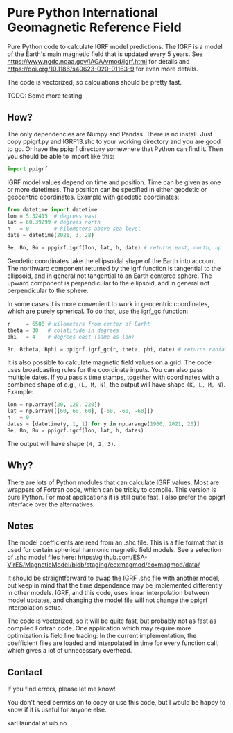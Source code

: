 # Pure Python International Geomagnetic Reference Field
Pure Python code to calculate IGRF model predictions. The IGRF is a model of the Earth's main magnetic field that is updated every 5 years.
See https://www.ngdc.noaa.gov/IAGA/vmod/igrf.html for details and https://doi.org/10.1186/s40623-020-01163-9 for even more details.

The code is vectorized, so calculations should be pretty fast.  

TODO: Some more testing

## How?
The only dependencies are Numpy and Pandas. There is no install. Just copy ppigrf.py and IGRF13.shc to your working directory and you are good to go. Or have the ppigrf directory somewhere that Python can find it. Then you should be able to import like this:
```python
import ppigrf
```
IGRF model values depend on time and position. Time can be given as one or more datetimes. The position can be specified in either geodetic or geocentric coordinates. Example with geodetic coordinates:
```python
from datetime import datetime
lon = 5.32415  # degrees east
lat = 60.39299 # degrees north
h   = 0        # kilometers above sea level
date = datetime(2021, 3, 28)

Be, Bn, Bu = ppgirf.igrf(lon, lat, h, date) # returns east, north, up
```
Geodetic coordinates take the ellipsoidal shape of the Earth into account. The northward component returned by the igrf function is tangential to the ellipsoid, and in general not tangential to an Earth centered sphere. The upward component is perpendicular to the ellipsoid, and in general not perpendicular to the sphere. 

In some cases it is more convenient to work in geocentric coordinates, which are purely spherical. To do that, use the igrf_gc function:
```python
r     = 6500 # kilometers from center of Earht
theta = 30   # colatitude in degrees
phi   = 4    # degrees east (same as lon)

Br, Btheta, Bphi = ppigrf.igrf_gc(r, theta, phi, date) # returns radial, south, east
```

It is also possible to calculate magnetic field values on a grid. The code uses broadcasting rules for the coordinate inputs. You can also pass multiple dates. If you pass `K` time stamps, together with coordinates with a combined shape of e.g., `(L, M, N)`, the output will have shape `(K, L, M, N)`. Example:
```python
lon = np.array([20, 120, 220])
lat = np.array([[60, 60, 60], [-60, -60, -60]])
h   = 0
dates = [datetime(y, 1, 1) for y in np.arange(1960, 2021, 20)]
Be, Bn, Bu = ppigrf.igrf(lon, lat, h, dates)
```
The output will have shape `(4, 2, 3)`.

## Why?
There are lots of Python modules that can calculate IGRF values. Most are wrappers of Fortran code, which can be tricky to compile. This version is pure Python. For most applications it is still quite fast. I also prefer the ppigrf interface over the alternatives.

## Notes
The model coefficients are read from an .shc file. This is a file format that is used for certain spherical harmonic magnetic field models. See a selection of .shc model files here:
https://github.com/ESA-VirES/MagneticModel/blob/staging/eoxmagmod/eoxmagmod/data/

It should be straightforward to swap the IGRF .shc file with another model, but keep in mind that the time dependence may be implemented differently in other models. IGRF, and this code, uses linear interpolation between model updates, and changing the model file will not change the ppigrf interpolation setup. 

The code is vectorized, so it will be quite fast, but probably not as fast as compiled Fortran code. One application which may require more optimization is field line tracing: In the current implementation, the coefficient files are loaded and interpolated in time for every function call, which gives a lot of unnecessary overhead.


## Contact
If you find errors, please let me know! 

You don't need permission to copy or use this code, but I would be happy to know if it is useful for anyone else. 

karl.laundal at uib.no